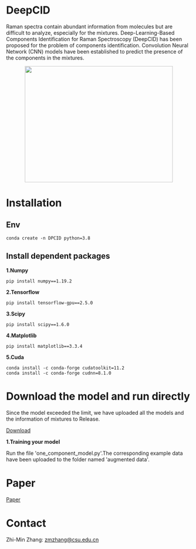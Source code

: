 # DeepCID
Raman spectra contain abundant information from molecules but are difficult to analyze, especially for the mixtures. Deep-Learning-Based Components Identification for Raman Spectroscopy (DeepCID) has been proposed for the problem of components identification. Convolution Neural Network (CNN) models have been established to predict the presence of the components in the mixtures.

<div align="center">
<img src="https://raw.githubusercontent.com/xiaqiong/DeepCID/master/Flowchart_DeepCID.jpg" width=403 height=316 />
</div>

# Installation
## Env

```
conda create -n DPCID python=3.8  
```

## Install dependent packages

**1.Numpy**

```
pip install numpy==1.19.2
```

**2.Tensorflow**

```
pip install tensorflow-gpu==2.5.0  
```

**3.Scipy**

```
pip install scipy==1.6.0
```

**4.Matplotlib**

```
pip install matplotlib==3.3.4  
```

**5.Cuda**  

```
conda install -c conda-forge cudatoolkit=11.2  
conda install -c conda-forge cudnn=8.1.0 
```

# Download the model and run directly

Since the model exceeded the limit, we have uploaded all the models and the  information of mixtures to Release.

[Download](https://github.com/AMT-J/DeepCID/releases/tag/v1.0.0)

**1.Training your model**

Run the file 'one_component_model.py'.The corresponding example data have been uploaded to the folder named 'augmented data'.

# Paper
[Paper](https://pubs.rsc.org/en/content/articlehtml/2019/an/c8an02212g)

# Contact

Zhi-Min Zhang: zmzhang@csu.edu.cn


